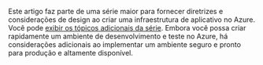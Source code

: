 Este artigo faz parte de uma série maior para fornecer diretrizes e considerações de design ao criar uma infraestrutura de aplicativo no Azure. Você pode [exibir os tópicos adicionais da série](#next-steps). Embora você possa criar rapidamente um ambiente de desenvolvimento e teste no Azure, há considerações adicionais ao implementar um ambiente seguro e pronto para produção e altamente disponível.



<!--HONumber=Nov16_HO3-->


